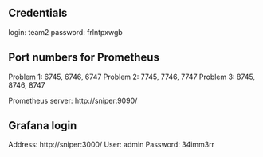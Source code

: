 Credentials
-----------

login: team2
password: frlntpxwgb

Port numbers for Prometheus
---------------------------

Problem 1: 6745, 6746, 6747
Problem 2: 7745, 7746, 7747
Problem 3: 8745, 8746, 8747

Prometheus server: http://sniper:9090/

Grafana login
-------------
Address: http://sniper:3000/
User: admin
Password: 34imm3rr
